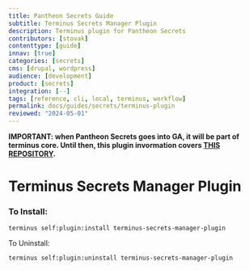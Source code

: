 ```yaml
---
title: Pantheon Secrets Guide
subtitle: Terminus Secrets Manager Plugin
description: Terminus plugin for Pantheon Secrets
contributors: [stovak]
contenttype: [guide]
innav: [true]
categories: [secrets]
cms: [drupal, wordpress]
audience: [development]
product: [secrets]
integration: [--]
tags: [reference, cli, local, terminus, workflow]
permalink: docs/guides/secrets/terminus-plugin
reviewed: "2024-05-01"
---
```


**IMPORTANT: when Pantheon Secrets goes into GA, it will be part of terminus core. Until then, this plugin invormation covers [THIS REPOSITORY]( https://github.com/pantheon-systems/terminus-secrets-manager-plugin).**

# Terminus Secrets Manager Plugin

### To Install:

```
terminus self:plugin:install terminus-secrets-manager-plugin
```

To Uninstall:

```
terminus self:plugin:uninstall terminus-secrets-manager-plugin
```

